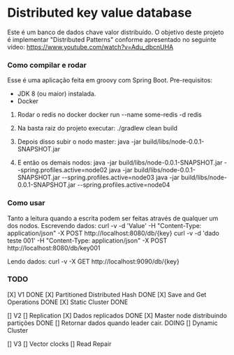 # Distributed key value database

Este é um banco de dados chave valor distribuído.
O objetivo deste projeto é implementar "Distributed Patterns" conforme apresentado no seguinte vídeo: https://www.youtube.com/watch?v=Adu_dbcnUHA

### Como compilar e rodar

Esse é uma aplicação feita em groovy com Spring Boot.
Pre-requisitos:
  - JDK 8 (ou maior) instalada.
  - Docker
  
1. Rodar o redis no docker
docker run --name some-redis -d redis                           

2. Na basta raiz do projeto executar:
./gradlew clean build

3. Depois disso subir o nodo master:
java -jar build/libs/node-0.0.1-SNAPSHOT.jar

4. E então os demais nodos:
java -jar build/libs/node-0.0.1-SNAPSHOT.jar --spring.profiles.active=node02
java -jar build/libs/node-0.0.1-SNAPSHOT.jar --spring.profiles.active=node03
java -jar build/libs/node-0.0.1-SNAPSHOT.jar --spring.profiles.active=node04

### Como usar
Tanto a leitura quando a escrita podem ser feitas através de qualquer um dos nodos.
Escrevendo dados:
curl -v -d 'Value' -H "Content-Type: application/json" -X POST http://localhost:8080/db/{key}
curl -v -d 'dado teste 001' -H "Content-Type: application/json" -X POST http://localhost:8080/db/key001

Lendo dados:
curl -v -X GET http://localhost:9090/db/{key}   




### TODO
[X] V1 DONE
  [X] Partitioned Distributed Hash DONE
  [X] Save and Get Operations DONE
  [X] Static Cluster DONE

[] V2
  [] Replication
    [X] Dados replicados DONE
    [X] Master node distribuindo partições DONE
    [] Retornar dados quando leader cair. DOING
  [] Dynamic Cluster

[] V3
  [] Vector clocks
  [] Read Repair

